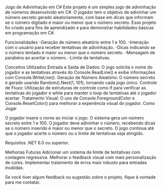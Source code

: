 Jogo de Adivinhação em C#
Este projeto é um simples jogo de adivinhação de números desenvolvido em C#. O jogador tem o objetivo de adivinhar um número secreto gerado aleatoriamente, com base em dicas que informam se o número digitado é maior ou menor que o número secreto. Esse projeto foi criado para fins de aprendizado e para demonstrar habilidades básicas em programação em C#.

Funcionalidades
-Geração de número aleatório entre 1 e 100.
-Interação com o usuário para receber tentativas de adivinhação.
-Dicas indicando se o número tentado é maior ou menor que o número secreto.
-Mensagem de parabéns ao acertar o número.
-Limite de tentativas.

Conceitos Utilizados
Entrada e Saída de Dados: O jogo solicita o nome do jogador e as tentativas através do Console.ReadLine() e exibe informações com Console.WriteLine().
Geração de Número Aleatório: O número secreto é gerado usando Random().Next(1, 101), tornando cada jogo único.
Controle de Fluxo: Utilização de estruturas de controle como if para verificar as tentativas do jogador e while para manter o loop de tentativas até o jogador acertar.
Tratamento Visual: O uso de Console.ForegroundColor e Console.ResetColor() para melhorar a experiência visual do jogador.
Como Jogar

O jogador insere o nome ao iniciar o jogo.
O sistema gera um número secreto entre 1 e 100.
O jogador deve adivinhar o número, recebendo dicas se o número inserido é maior ou menor que o secreto.
O jogo continua até que o jogador acerte o número ou o limite de tentativas seja atingido.


Requisitos
.NET 6.0 ou superior.

Melhorias Futuras
Adicionar um sistema de limite de tentativas com contagem regressiva.
Melhorar o feedback visual com mais personalização de cores.
Implementar tratamento de erros mais robusto para entradas inválidas.

Se você tiver algum feedback ou sugestão sobre o projeto, fique à vontade para me contatar.

